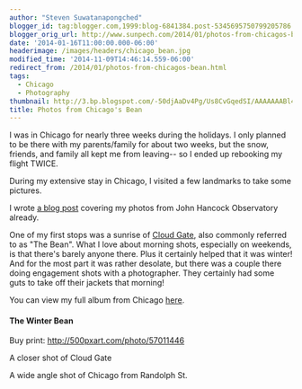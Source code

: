 ```yaml
---
author: "Steven Suwatanapongched"
blogger_id: tag:blogger.com,1999:blog-6841384.post-5345695750799205786
blogger_orig_url: http://www.sunpech.com/2014/01/photos-from-chicagos-bean.html
date: '2014-01-16T11:00:00.000-06:00'
headerimage: /images/headers/chicago_bean.jpg
modified_time: '2014-11-09T14:46:14.559-06:00'
redirect_from: /2014/01/photos-from-chicagos-bean.html
tags:
  - Chicago
  - Photography
thumbnail: http://3.bp.blogspot.com/-50djAaDv4Pg/Us8CvGqedSI/AAAAAAABl4E/HJOo2KUgzaU/s600/2014-01-04+at+07-33-31.jpg
title: Photos from Chicago's Bean
---
```



I was in Chicago for nearly three weeks during the holidays. I only planned to be there with my parents/family for about two weeks, but the snow, friends, and family all kept me from leaving-- so I ended up rebooking my flight TWICE.

During my extensive stay in Chicago, I visited a few landmarks to take some pictures.

I wrote <a href="/2014/01/photos-from-chicagos-john-hancock">a blog post</a> covering my photos from John Hancock Observatory already.

One of my first stops was a sunrise of <a href="http://en.wikipedia.org/wiki/Cloud_Gate">Cloud Gate</a>, also commonly referred to as "The Bean". What I love about morning shots, especially on weekends, is that there's barely anyone there. Plus it certainly helped that it was winter! And for the most part it was rather desolate, but there was a couple there doing engagement shots with a photographer. They certainly had some guts to take off their jackets that morning!

You can view my full album from Chicago <a href="https://plus.google.com/photos/101693597219413173200/albums/5966991023328463857">here</a>.

#### The Winter Bean
Buy print: <a href="http://500pxart.com/photo/57011446">http://500pxart.com/photo/57011446</a>
<img   border="0" src="http://3.bp.blogspot.com/-50djAaDv4Pg/Us8CvGqedSI/AAAAAAABl4E/HJOo2KUgzaU/s600/2014-01-04+at+07-33-31.jpg" alt=""   />

A closer shot of Cloud Gate
<img   border="0" src="http://3.bp.blogspot.com/-w6ikMtMON4o/Us8CwrIqacI/AAAAAAABlyg/c03ZUieFAEQ/s600/2014-01-04+at+07-44-17.jpg" alt=""   />

A wide angle shot of Chicago from Randolph St.
<img   border="0" src="http://1.bp.blogspot.com/-Gjtv-iFujmw/Us8Cx3djAYI/AAAAAAABlyo/frp74ylRC6A/s600/2014-01-04+at+08-02-04.jpg" alt="" />